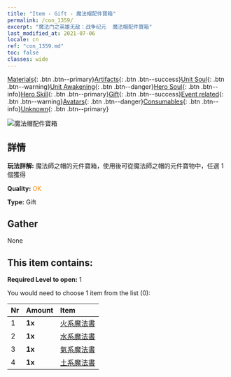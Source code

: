 ```yaml
---
title: "Item - Gift - 魔法帽配件寶箱"
permalink: /con_1359/
excerpt: "魔法门之英雄无敌：战争纪元  魔法帽配件寶箱"
last_modified_at: 2021-07-06
locale: cn
ref: "con_1359.md"
toc: false
classes: wide
---
```

 [Materials](/ItemsCN/){: .btn .btn--primary}[Artifacts](/ItemsCN/Artifacts/){: .btn .btn--success}[Unit Soul](/ItemsCN/UnitSoul/){: .btn .btn--warning}[Unit Awakening](/ItemsCN/UnitAwakening/){: .btn .btn--danger}[Hero Soul](/ItemsCN/HeroSoul/){: .btn .btn--info}[Hero Skill](/ItemsCN/HeroSkill/){: .btn .btn--primary}[Gift](/ItemsCN/Gift/){: .btn .btn--success}[Event related](/ItemsCN/Events/){: .btn .btn--warning}[Avatars](/ItemsCN/Avatars/){: .btn .btn--danger}[Consumables](/ItemsCN/Consumables/){: .btn .btn--info}[Unknown](/ItemsCN/Unknown/){: .btn .btn--primary}

 ![魔法帽配件寶箱](/images/t/i_906036.png)

## 詳情
 **玩法詳解:** 魔法師之帽的元件寶箱，使用後可從魔法師之帽的元件寶物中，任選 1 個獲得

 **Quality:** <span style="color: #FF8C00">OK</span>

 **Type:** Gift

## Gather

  None

## This item contains:

 **Required Level to open:** 1

 You would need to choose 1 item from the list (0):

  | Nr | Amount |     Item    |
  |:---|:-------|:------------|
  | 1 |  **1x** | [火系魔法書](/cn/Items/art_178/) |  | 
  | 2 |  **1x** | [水系魔法書](/cn/Items/art_179/) |  | 
  | 3 |  **1x** | [氣系魔法書](/cn/Items/art_180/) |  | 
  | 4 |  **1x** | [土系魔法書](/cn/Items/art_181/) |  | 
